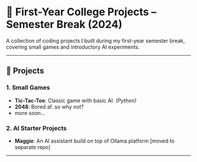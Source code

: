 # 🚀 **First-Year College Projects** – Semester Break (2024)

A collection of coding projects I built during my first-year semester break, covering small games and introductory AI experiments.

---

## 📂 **Projects**

### 1. **Small Games**
- **Tic-Tac-Toe**: Classic game with basic AI. *(Python)*
- **2048**: Bored af..so why not?
- more soon...

### 2. **AI Starter Projects**
- **Maggie**: An AI assistant build on top of Ollama platform [moved to separate repo]

---



